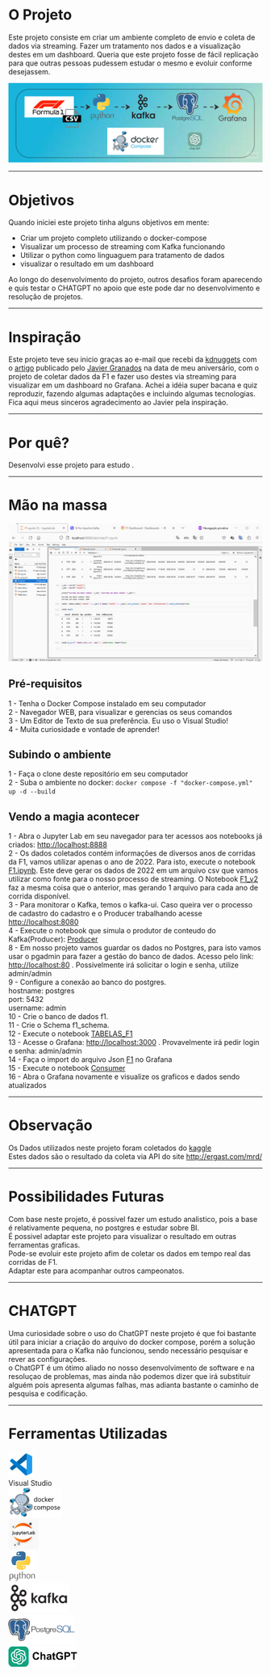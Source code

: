 # O Projeto

Este projeto consiste em criar um ambiente completo de envio e coleta de dados via streaming. Fazer um tratamento nos dados e a visualização destes em um dashboard.
Queria que este projeto fosse de fácil replicação para que outras pessoas pudessem estudar o mesmo e evoluir conforme desejassem.

![FORMULA 1](FLUXO_F1.jpg)

---

# Objetivos

Quando iniciei este projeto tinha alguns objetivos em mente:

- Criar um projeto completo utilizando o docker-compose
- Visualizar um processo de streaming com Kafka funcionando
- Utilizar o python como linguaguem para tratamento de dados
- visualizar o resultado em um dashboard

Ao longo do desenvolvimento do projeto, outros desafios foram aparecendo e quis testar o CHATGPT no apoio que este pode dar no desenvolvimento e resolução de projetos.

---

# Inspiração

Este projeto teve seu inicio graças ao e-mail que recebi da [kdnuggets](https://www.kdnuggets.com) com o [artigo](https://www.kdnuggets.com/building-a-formula-1-streaming-data-pipeline-with-kafka-and-risingwave) publicado pelo [Javier Granados](https://www.kdnuggets.com/author/javier-granados) na data de meu aniversário, com o projeto de coletar dados da F1 e fazer uso destes via streaming para visualizar em um dashboard no Grafana.
Achei a idéia super bacana e quiz reproduzir, fazendo algumas adaptações e incluindo algumas tecnologias.
Fica aqui meus sinceros agradecimento ao Javier pela inspiração.

---

# Por quê?

Desenvolvi esse projeto para estudo .


---

# Mão na massa

![FORMULA 1](f1.gif)

## Pré-requisitos

1 - Tenha o Docker Compose instalado em seu computador <br>
2 - Navegador WEB, para visualizar e gerencias os seus comandos <br>
3 - Um Editor de Texto de sua preferência. Eu uso o Visual Studio! <br>
4 - Muita curiosidade e vontade de aprender! <br>

## Subindo o ambiente

1 - Faça o clone deste repositório em seu computador <br>
2 - Suba o ambiente no docker: ```docker compose -f "docker-compose.yml" up -d --build``` <br>

## Vendo a magia acontecer

1 - Abra o Jupyter Lab em seu navegador para ter acessos aos notebooks já criados: <http://localhost:8888> <br>
2 - Os dados coletados contém informações de diversos anos de corridas da F1, vamos utilizar apenas o ano de 2022. Para isto, execute o notebook [F1.ipynb](jupyter\F1.ipynb). Este deve gerar os dados de 2022 em um arquivo csv que vamos utilizar como fonte para o nosso processo de streaming. O Notebook [F1_v2](jupyter\F1_v2.ipynb) faz a mesma coisa que o anterior, mas gerando 1 arquivo para cada ano de corrida disponível. <br>
3 - Para monitorar o Kafka, temos o kafka-ui. Caso queira ver o processo de cadastro do cadastro e o Producer trabalhando acesse <http://localhost:8080> <br>
4 - Execute o notebook que simula o produtor de conteudo do Kafka(Producer): [Producer](jupyter\Producer.ipynb) <br>
8 - Em nosso projeto vamos guardar os dados no Postgres, para isto vamos usar o pgadmin para fazer a gestão do banco de dados. Acesso pelo link: <http://localhost:80> . Possivelmente irá solicitar o login e senha, utilize admin/admin <br>
9 - Configure a conexão ao banco do postgres. <br>
    hostname: postgres <br>
    port: 5432 <br>
    username: admin <br>
10 - Crie o banco de dados f1. <br>
11 - Crie o Schema f1_schema. <br>
12 - Execute o notebook [TABELAS_F1](jupyter\TABELAS_F1.ipynb) <br>
13 - Acesse o Grafana: <http://localhost:3000> . Provavelmente irá pedir login e senha: admin/admin <br>
14 - Faça o import do arquivo Json [F1](grafana\f1.json) no Grafana <br>
15 - Execute o notebook [Consumer](jupyter\Consumer.ipynb) <br>
16 - Abra o Grafana novamente e visualize os graficos e dados sendo atualizados <br>

---

# Observação

Os Dados utilizados neste projeto foram coletados do [kaggle](https://www.kaggle.com/datasets/rohanrao/formula-1-world-championship-1950-2020) <br>
Estes dados são o resultado da coleta via API do site <http://ergast.com/mrd/> <br>

---

# Possibilidades Futuras

Com base neste projeto, é possivel fazer um estudo analistico, pois a base é relativamente pequena, no postgres e estudar sobre BI. <br>
É possivel adaptar este projeto para visualizar o resultado em outras ferramentas graficas. <br>
Pode-se evoluir este projeto afim de coletar os dados em tempo real das corridas de F1. <br>
Adaptar este para acompanhar outros campeonatos. <br>

---

# CHATGPT

Uma curiosidade sobre o uso do ChatGPT neste projeto é que foi bastante útil para iniciar a criação do arquivo do docker compose, porém a solução apresentada para o Kafka não funcionou, sendo necessário pesquisar e rever as configurações. <br>
o ChatGPT é um ótimo aliado no nosso desenvolvimento de software e na resoluçao de problemas, mas ainda não podemos dizer que irá substituir alguém pois apresenta algumas falhas, mas adianta bastante o caminho de pesquisa e codificação. <br>

---

# Ferramentas Utilizadas

<p valign='center'>
<img src="vscode_icon.png" alt="Visual Studio" height="50"/><br>
Visual Studio <br>
<img src="docker-compose.svg" alt="Docker Compose" height="60"/><br>
<img src="jupyter_lab.jpg" alt="JupyterLab" height="60"/><Br>
<img src="python.png" alt="Python" height="60"/><br>
<img src="kafka.png" alt="Kafka" height="60"/><br>
<img src="postgresql.webp" alt="Postgre" height="60"/><br>
<img src="chatgpt.webp" alt="Postgre" height="40"/>
</p>
